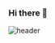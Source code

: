 ### Hi there 👋
![header](https://capsule-render.vercel.app/api?type=waving&color=gradient&height=100&section=header&text=Hello!&fontSize=90)
<!--
**Coderyounes/Coderyounes** is a ✨ _special_ ✨ repository because its `README.md` (this file) appears on your GitHub profile.

Here are some ideas to get you started:

- 🔭 I’m currently working on ...
- 🌱 I’m currently learning ...
- 👯 I’m looking to collaborate on ...
- 🤔 I’m looking for help with ...
- 💬 Ask me about ...
- 📫 How to reach me: ...
- 😄 Pronouns: ...
- ⚡ Fun fact: ...
-->
